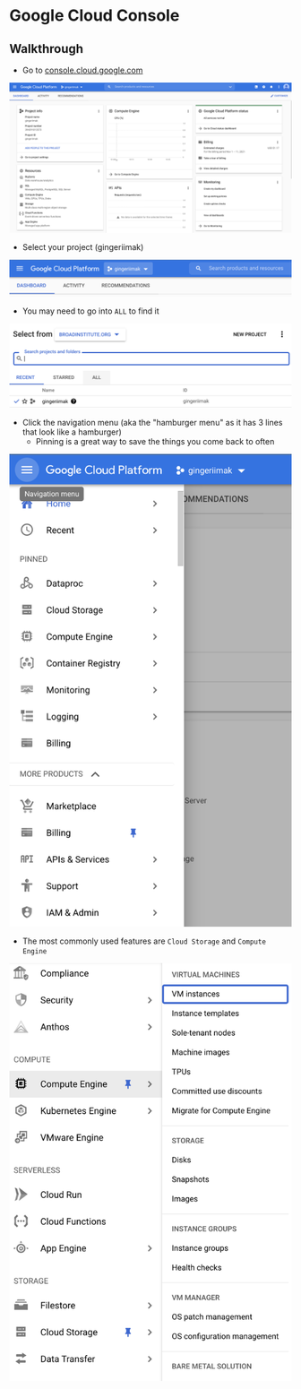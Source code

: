 # Google Cloud Console

## Walkthrough

- Go to [console.cloud.google.com](https://console.cloud.google.com/)

![Console main page](img/Console/Console%20main%20page.png)

- Select your project (gingeriimak)

![Console project selection](img/Console/Console%20project%20selection.png)

- You may need to go into `ALL` to find it

![Console project selection 2](img/Console/Console%20project%20selection%202.png)

- Click the navigation menu (aka the "hamburger menu" as it has 3 lines that look like a hamburger)
  - Pinning is a great way to save the things you come back to often

![Console navigation](img/Console/Console%20navigation.png)

- The most commonly used features are `Cloud Storage` and `Compute Engine`

![Console compute engine](img/Console/Console%20compute%20engine.png)